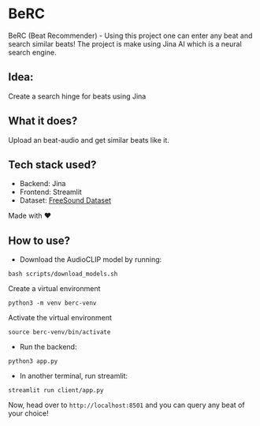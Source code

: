 # BeRC
BeRC (Beat Recommender) - Using this project one can enter any beat and search similar beats! The project is make using Jina AI which is a neural search engine.

## Idea:
Create a search hinge for beats using Jina

## What it does?
Upload an beat-audio and get similar beats like it.

## Tech stack used?
- Backend: Jina
- Frontend: Streamlit
- Dataset: [FreeSound Dataset](https://freesound.org/)

Made with ❤️

## How to use?
- Download the AudioCLIP model by running:

```
bash scripts/download_models.sh
```

Create a virtual environment

```
python3 -m venv berc-venv
```

Activate the virtual environment

```
source berc-venv/bin/activate
```

- Run the backend:

```
python3 app.py
```

- In another terminal, run streamlit:

```
streamlit run client/app.py
```

Now, head over to `http://localhost:8501` and you can query any beat of your choice!
